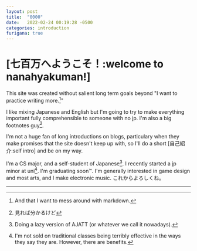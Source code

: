 ```yaml
---
layout: post
title:  "0000"
date:   2022-02-24 00:19:28 -0500
categories: introduction
furigana: true
---
```


# [七百万へようこそ！:welcome to nanahyakuman!]
This site was created without salient long term goals beyond "I want to practice writing more.[^5]" 

I like mixing Japanese and English but I'm going to try to make everything important fully comprehensible to someone with no jp. I'm also a big footnotes guy[^8].

I'm not a huge fan of long introductions on blogs, particulary when they make promises that the site doesn't keep up with, so I'll do a short [自己紹介:self intro] and be on my way.

I'm a CS major, and a self-student of Japanese[^1]. I recently started a jp minor at uni[^2]. I'm graduating soon™. I'm generally interested in game design and most arts, and I make electronic music. これからよろしくね。

---

[^1]: Doing a lazy version of AJATT (or whatever we call it nowadays).
[^2]: I'm not sold on traditional classes being terribly effective in the ways they say they are. However, there are benefits.
[^5]: And that I want to mess around with markdown.
[^8]: 見れば分かるけど